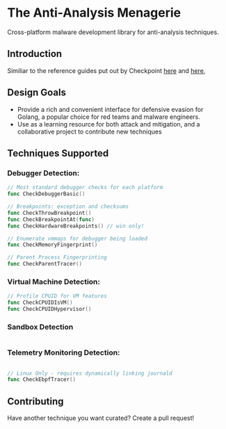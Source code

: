 # The Anti-Analysis Menagerie

Cross-platform malware development library for anti-analysis techniques.

## Introduction

Similiar to the reference guides put out by Checkpoint [here](https://evasions.checkpoint.com/) and
[here](anti-debug.checkpoint.com/),

## Design Goals

* Provide a rich and convenient interface for defensive evasion for Golang, a popular choice for red teams and malware engineers.
* Use as a learning resource for both attack and mitigation, and a collaborative project to contribute new techniques

## Techniques Supported

### Debugger Detection:

```go
// Most standard debugger checks for each platform
func CheckDebuggerBasic()

// Breakpoints: exception and checksums
func CheckThrowBreakpoint()
func CheckBreakpointAt(func)
func CheckHardwareBreakpoints() // win only!

// Enumerate vmmaps for debugger being loaded
func CheckMemoryFingerprint()

// Parent Process Fingerprinting
func CheckParentTracer()
```

### Virtual Machine Detection:

```go
// Profile CPUID for VM features
func CheckCPUIDIsVM()
func CheckCPUIDHypervisor()
```

### Sandbox Detection

```go
```

### Telemetry Monitoring Detection:

```go

// Linux Only - requires dynamically linking journald
func CheckEbpfTracer()
```

## Contributing

Have another technique you want curated? Create a pull request!
